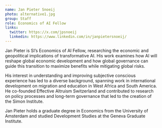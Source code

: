 ```yaml
---
name: Jan Pieter Snoeij
photo: alternative1.jpg
group: Staff
role: Economics of AI Fellow
links:
  twitter: https://x.com/jpsnoeij
  linkedin: https://www.linkedin.com/in/janpietersnoeij/
---
```

Jan Pieter is SI’s Economics of AI Fellow, researching the economic and geopolitical implications of transformative AI. His work examines how AI will reshape global economic development and how global governance can guide this transition to maximize benefits while mitigating global risks.

His interest in understanding and improving subjective conscious experience has led to a diverse background, spanning work in international development on migration and education in West Africa and South America. He co-founded Effective Altruism Switzerland and contributed to research on policy processes and long-term governance that led to the creation of the Simon Institute.

Jan Pieter holds a graduate degree in Economics from the University of Amsterdam and studied Development Studies at the Geneva Graduate Institute.